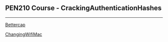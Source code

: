 ## PEN210 Course - CrackingAuthenticationHashes
_______________________________________________________________


[Bettercap](https://i3n0dwzm.github.io/PEN210/Bettercap.html)

[ChangingWifiMac](https://i3n0dwzm.github.io/PEN210/ChangingWifiMac.html)
